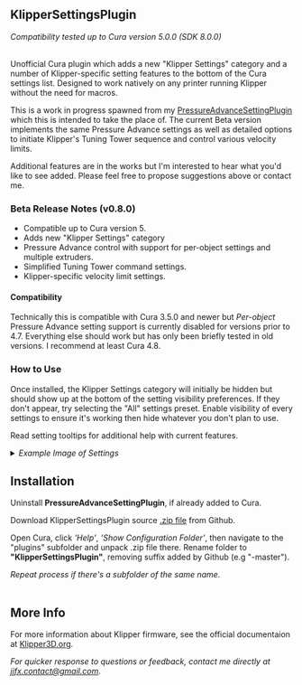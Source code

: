 ## KlipperSettingsPlugin

*Compatibility tested up to Cura version 5.0.0 (SDK 8.0.0)* <br><br>

Unofficial Cura plugin which adds a new "Klipper Settings" category and a number of Klipper-specific setting features to the bottom of the Cura settings list. Designed to work natively on any printer running Klipper without the need for macros.

This is a work in progress spawned from my [PressureAdvanceSettingPlugin](https://github.com/jjgraphix/PressureAdvanceSettingPlugin) which this is intended to take the place of. The current Beta version implements the same Pressure Advance settings as well as detailed options to initiate Klipper's Tuning Tower sequence and control various velocity limits.

Additional features are in the works but I'm interested to hear what you'd like to see added. Please feel free to propose suggestions above or contact me.


### Beta Release Notes (v0.8.0)
- Compatible up to Cura version 5.
- Adds new "Klipper Settings" category
- Pressure Advance control with support for per-object settings and multiple extruders.
- Simplified Tuning Tower command settings.
- Klipper-specific velocity limit settings.


#### Compatibility
Technically this is compatible with Cura 3.5.0 and newer but _Per-object_ Pressure Advance setting support is currently disabled for versions prior to 4.7. Everything else should work but has only been briefly tested in old versions. I recommend at least Cura 4.8.

### How to Use

Once installed, the Klipper Settings category will initially be hidden but should show up at the bottom of the setting visibility preferences. If they don't appear, try selecting the "All" settings preset. Enable visibility of every settings to ensure it's working then hide whatever you don't plan to use.

Read setting tooltips for additional help with current features.

<details><summary><em>Example Image of Settings</em></summary><br>
  <em>Klipper logo icon not enabled in current release.</em><br><br>
  
  ![image](https://github.com/jjgraphix/KlipperSettingsPlugin/blob/main/resources/images/ksp_settings_ex1.JPG)
  
</details>

## Installation
  Uninstall **PressureAdvanceSettingPlugin**, if already added to Cura.
  
  Download KlipperSettingsPlugin source [.zip file](https://github.com/jjgraphix/KlipperSettingsPlugin/archive/refs/heads/main.zip) from Github.
  
  Open Cura, click *'Help'*, *'Show Configuration Folder'*, then navigate to the "plugins" subfolder and unpack .zip file there.
  Rename folder to **"KlipperSettingsPlugin"**, removing suffix added by Github (e.g "-master"). 
  
  *Repeat process if there's a subfolder of the same name.* <br><br/>

## More Info

For more information about Klipper firmware, see the official documentaion at [Klipper3D.org](https://www.klipper3d.org).

*For quicker response to questions or feedback, contact me directly at jjfx.contact@gmail.com.*
